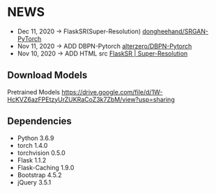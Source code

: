 # NEWS
* Dec 11, 2020 -> FlaskSR(Super-Resolution) [dongheehand/SRGAN-PyTorch](https://github.com/dongheehand/SRGAN-PyTorch)
* Nov 11, 2020 -> ADD DBPN-Pytorch [alterzero/DBPN-Pytorch](https://github.com/alterzero/DBPN-Pytorch)
* Nov 10, 2020 -> ADD HTML src [FlaskSR | Super-Resolution](http://13.209.19.207:5000/) 

## Download Models
Pretrained Models
https://drive.google.com/file/d/1W-HcKVZ6azFPEtzyUrZUKRaCoZ3k7ZbM/view?usp=sharing

## Dependencies
* Python 3.6.9
* torch 1.4.0
* torchvision 0.5.0
* Flask 1.1.2
* Flask-Caching 1.9.0
* Bootstrap 4.5.2
* jQuery 3.5.1